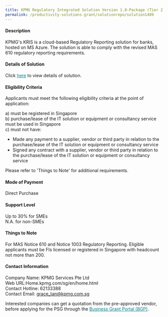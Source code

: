 ```yaml
---
title: KPMG Regulatory Integrated Solution Version 1.0-Package (Tier 2 Bank with Auto ETL - Medium Engine)
permalink: /productivity-solutions-grant/solutionrepo/solution1489
---
```


#### Description

KPMG's KRIS is a cloud-based Regulatory Reporting solution for banks, hosted on MS Azure. The solution is able to comply with the revised MAS 610 regulatory reporting requirements. 

#### Details of Solution

Click <a href='https://govassist.gobusiness.gov.sg/images/psg/Desensitised_KPMG_Annex_3_Part_5.pdf' style='color:#037e8a'>here</a> to view details of solution.

#### Eligibility Criteria

Applicants must meet the following eligibility criteria at the point of application:

a) must be registered in Singapore <br>
b) purchase/lease of the IT solution or equipment or consultancy service must be used in Singapore <br>
c) must not have:
- Made any payment to a supplier, vendor or third party in relation to the purchase/lease of the IT solution or equipment or consultancy service
- Signed any contract with a supplier, vendor or third party in relation to the purchase/lease of the IT solution or equipment or consultancy service

Please refer to 'Things to Note' for additional requirements.

#### Mode of Payment
Direct Purchase

#### Support Level
Up to 30% for SMEs <br>
N.A. for non-SMEs

#### Things to Note
For MAS Notice 610 and Notice 1003 Regulatory Reporting.
Eligible applicants must be FIs licensed or registered in Singapore with headcount not more than 200. 

#### Contact Information
Company Name: KPMG Services Pte Ltd<br>Web URL:Home.kpmg.com/sg/en/home.html<br>Contact Hotline: 62133388<br>Contact Email: grace_tan@kpmg.com.sg<br>

Interested companies can get a quotation from the pre-approved vendor, before applying for the PSG through the <a target='_blank' style='color:#037e8a' href='https://www.businessgrants.gov.sg/'>Business Grant Portal (BGP)</a>.

